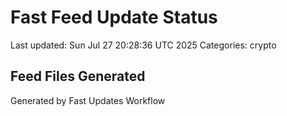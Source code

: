 # Fast Feed Update Status
Last updated: Sun Jul 27 20:28:36 UTC 2025
Categories: crypto

## Feed Files Generated

Generated by Fast Updates Workflow
